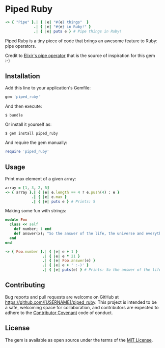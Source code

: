 # Piped Ruby

```ruby
-> { "Pipe" }.| { |e| "#{e} things"  }
             .| { |e| "#{e} in Ruby!" }
             .| { |e| puts e } # Pipe things in Ruby!
```

Piped Ruby is a tiny piece of code that brings an awesome feature to Ruby: pipe operators.

Credit to [Elixir's pipe operator](http://elixir-lang.org/getting-started/enumerables-and-streams.html#the-pipe-operator) that is the source of inspiration for this gem :-)

## Installation

Add this line to your application's Gemfile:

```ruby
gem 'piped_ruby'
```

And then execute:

    $ bundle

Or install it yourself as:

    $ gem install piped_ruby

And require the gem manually:

```ruby
require 'piped_ruby'
```

## Usage

Print max element of a given array:
```ruby
array = [1, 3, 2, 5]
-> { array }.| { |e| e.length == 4 ? e.push(4) : e }
            .| { |e| e.max }
            .| { |e| puts e } # Prints: 5
```

Making some fun with strings:
```ruby
module Foo
  class << self
    def number; 1 end
    def answer(x); "So the answer of the life, the universe and everything is... #{x}!" end
  end
end

-> { Foo.number }.| { |e| e + 1 }
                 .| { |e| e * 21 }
                 .| { |e| Foo.answer(e) }
                 .| { |e| e + ' :-)' }
                 .| { |e| puts(e) } # Prints: So the answer of the life, the universe and everything is... 42! :-)"
```


## Contributing

Bug reports and pull requests are welcome on GitHub at https://github.com/[USERNAME]/piped_ruby. This project is intended to be a safe, welcoming space for collaboration, and contributors are expected to adhere to the [Contributor Covenant](http://contributor-covenant.org) code of conduct.


## License

The gem is available as open source under the terms of the [MIT License](http://opensource.org/licenses/MIT).


